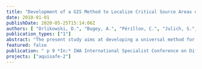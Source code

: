 ```yaml
---
title: "Development of a GIS Method to Localize Critical Source Areas of Diffuse Nitrate Pollution"
date: 2010-01-01
publishDate: 2020-05-25T15:14:06Z
authors: [ "Orlikowski, D.", "Bugey, A.", "Périllon, C.", "Julich, S.", "Guégain, C.", "Soyeux, E.", "matzinger" ]
publication_types: ["1"]
abstract: "The present study aims at developing a universal method for the localization of critical source areas (CSAs) of diffuse NO3- pollution in rural catchments with low data availability. Based on existing methods land use, soil, slope, riparian buffer strips and distance to surface waters were identified as the most relevant indicator parameters for diffuse agricultural NO3-pollution. The five parameters are averaged in a GIS-overlay to localize areas with low, medium and high risk of NO3- pollution. A first application of the GIS approach to the Ic catchment in France, shows that identified CSAs are in good agreement with results from river monitoring and numerical modelling. Additionally, the GIS approach showed low sensitivity to single parameters, which makes it robust to varying data availability. As a result, the tested GIS-approach provides a promising, easy-to-use CSA identification concept, applicable for a wide range of rural catchments."
featured: false
publication: " p 9 *In:* IWA International Specialist Conference on Diffuse Pollution (DIPCON). Beaupré, Quebec, Canada. 12-17 September 2010"
projects: ["aquisafe-2"]
---
```


